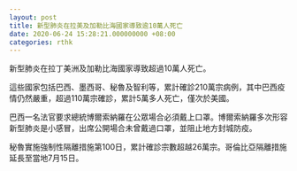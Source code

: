 ```yaml
---
layout: post
title: 新型肺炎在拉美及加勒比海國家導致逾10萬人死亡
date: 2020-06-24 15:28:21.000000000 +08:00
categories: rthk
---
```


新型肺炎在拉丁美洲及加勒比海國家導致超過10萬人死亡。

這些國家包括巴西、墨西哥、秘魯及智利等，累計確診210萬宗病例，其中巴西疫情仍然嚴重，超過110萬宗確診，累計5萬多人死亡，僅次於美國。

巴西一名法官要求總統博爾索納羅在公眾場合必須戴上口罩。博爾索納羅多次形容新型肺炎是小感冒，出席公開場合未曾戴過口罩，並阻止地方封城防疫。

秘魯實施強制性隔離措施第100日，累計確診宗數超越26萬宗。哥倫比亞隔離措施延長至當地7月15日。
